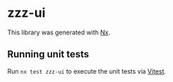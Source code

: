 # zzz-ui

This library was generated with [Nx](https://nx.dev).

## Running unit tests

Run `nx test zzz-ui` to execute the unit tests via [Vitest](https://vitest.dev/).
